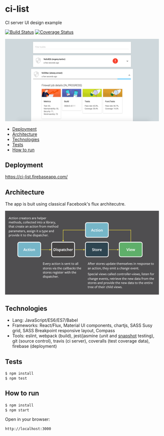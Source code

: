# ci-list
CI server UI design example

[![Build Status](https://travis-ci.org/alexey-ernest/ci-list.svg?branch=master)](https://travis-ci.org/alexey-ernest/ci-list)
[![Coverage Status](https://coveralls.io/repos/github/alexey-ernest/ci-list/badge.svg?branch=master)](https://coveralls.io/github/alexey-ernest/ci-list?branch=master)

<img src="assets/ss.png" width="600">

* [Deployment](#deployment)
* [Architecture](#architecture)
* [Technologies](#technologies)
* [Tests](#tests)
* [How to run](#how-to-run)

## Deployment
https://ci-list.firebaseapp.com/

## Architecture
The app is buit using classical Facebook's flux architecutre.

<img src="assets/flux.png" width="600">


## Technologies
* Lang: JavaScript/ES6/ES7/Babel
* Frameworks: React/Flux, Material UI components, chartjs, SASS Susy grid, SASS Breakpoint responsive layout, Compass
* Tools: eslint, webpack (build), jest/jasmine (unit and [snapshot](https://facebook.github.io/jest/blog/2016/07/27/jest-14.html) testing), git (source control), travis (ci server), coveralls (test coverage data), firebase (deployment)

## Tests

```
$ npm install
$ npm test
```

## How to run

```
$ npm install
$ npm start
```

Open in your browser:
```
http://localhost:3000
```

